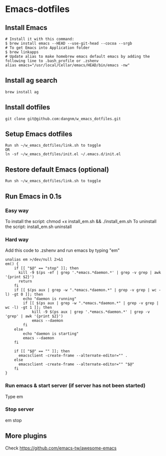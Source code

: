 # Emacs-dotfiles

## Install Emacs
    # Install it with this command:
    $ brew install emacs --HEAD --use-git-head --cocoa --srgb
    # To get Emacs into Application folder 
    $ brew linkapps
    # Update alias to make homebrew emacs default emacs by adding the following line to .bash_profile or .zshenv
    alias emacs="/usr/local/Cellar/emacs/HEAD/bin/emacs -nw"

## Install ag search
    brew install ag

## Install dotfiles
    git clone git@github.com:dangnm/w_emacs_dotfiles.git
## Setup Emacs dotfiles
    Run sh ~/w_emacs_dotfiles/link.sh to toggle
    OR
    ln -sf ~/w_emacs_dotfiles/init.el ~/.emacs.d/init.el

## Restore default Emacs (optional)
    Run sh ~/w_emacs_dotfiles/link.sh to toggle

## Run Emacs in 0.1s
### Easy way
To install the script: chmod +x install_em.sh && ./install_em.sh
To uninstall the script: install_em.sh uninstall
### Hard way
Add this code to .zshenv and run emacs by typing "em"
```
unalias em >/dev/null 2>&1
em() {
    if [[ "$@" == "stop" ]]; then
      kill -9 $(ps -ef | grep '.*emacs.*daemon.*' | grep -v grep | awk '{print $2}')
      return
    fi
    if [[ $(ps aux | grep -w ".*emacs.*daemon.*" | grep -v grep | wc -l) -gt 0 ]]; then
        echo "daemon is running"
        if [[ $(ps aux | grep -w ".*emacs.*daemon.*" | grep -v grep | wc -l) -gt 1 ]]; then
            kill -9 $(ps aux | grep '.*emacs.*daemon.*' | grep -v 'grep' | awk '{print $2}')
            emacs --daemon
        fi
    else
        echo "daemon is starting"
        emacs --daemon
    fi

    if [[ "$@" == "" ]]; then
      emacsclient -create-frame --alternate-editor="" .
    else
      emacsclient -create-frame --alternate-editor="" "$@"
    fi
}
```
### Run emacs & start server (if server has not been started)
Type em
### Stop server
em stop

## More plugins
Check https://github.com/emacs-tw/awesome-emacs


